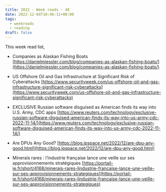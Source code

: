 ```yaml
---
title: 2022 - Week reads - 48
date: 2022-12-04T10:46:11+00:00
tags:
  - weekreads
  - reading
draft: false
---
```


This week read list,

- Companies as Alaskan Fishing Boats
[https://danielmiessler.com/blog/companies-as-alaskan-fishing-boats/](https://danielmiessler.com/blog/companies-as-alaskan-fishing-boats/)

- US Offshore Oil and Gas Infrastructure at Significant Risk of Cyberattacks
[https://www.securityweek.com/us-offshore-oil-and-gas-infrastructure-significant-risk-cyberattacks](https://www.securityweek.com/us-offshore-oil-and-gas-infrastructure-significant-risk-cyberattacks)

- EXCLUSIVE Russian software disguised as American finds its way into U.S. Army, CDC apps
[https://www.reuters.com/technology/exclusive-russian-software-disguised-american-finds-its-way-into-us-army-cdc-2022-11-14/](https://www.reuters.com/technology/exclusive-russian-software-disguised-american-finds-its-way-into-us-army-cdc-2022-11-14/)

- Are DPUs Any Good?
[https://blog.ipspace.net/2022/12/are-dpu-any-good.html](https://blog.ipspace.net/2022/12/are-dpu-any-good.html)

- Minerais rares : l’industrie française lance une veille sur ses approvisionnements stratégiques
[https://portail-ie.fr/short/4168/minerais-rares-lindustrie-francaise-lance-une-veille-sur-ses-approvisionnements-strategiques](https://portail-ie.fr/short/4168/minerais-rares-lindustrie-francaise-lance-une-veille-sur-ses-approvisionnements-strategiques)
